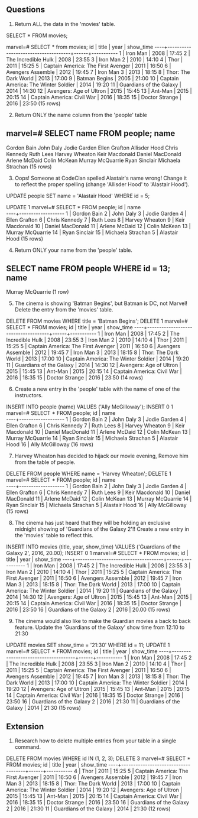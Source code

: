 <!-- # SQL Homework

The Glasgow Film Theatre are having a Marvel Movie Marathon! They have asked you to help maintain their database of movies with times and attendees.

## To access the database:

First, create a database called 'marvel'
```
# terminal
createdb marvel
```

Next, run the provided SQL script to populate your database:
```
# terminal
psql -d marvel -f marvel.sql
```

Use the supplied data as the source of data to answer the questions.  Copy the SQL command you have used to get the answer, and paste it below the question, along with the result they gave. -->

## Questions

1. Return ALL the data in the 'movies' table.

SELECT * FROM movies;

marvel=# SELECT * from movies;
 id |                title                | year | show_time 
----+-------------------------------------+------+-----------
  1 | Iron Man                            | 2008 | 17:45
  2 | The Incredible Hulk                 | 2008 | 23:55
  3 | Iron Man 2                          | 2010 | 14:10
  4 | Thor                                | 2011 | 15:25
  5 | Captain America: The First Avenger  | 2011 | 16:50
  6 | Avengers Assemble                   | 2012 | 19:45
  7 | Iron Man 3                          | 2013 | 18:15
  8 | Thor: The Dark World                | 2013 | 17:00
  9 | Batman Begins                       | 2005 | 21:00
 10 | Captain America: The Winter Soldier | 2014 | 19:20
 11 | Guardians of the Galaxy             | 2014 | 14:30
 12 | Avengers: Age of Ultron             | 2015 | 15:45
 13 | Ant-Man                             | 2015 | 20:15
 14 | Captain America: Civil War          | 2016 | 18:35
 15 | Doctor Strange                      | 2016 | 23:50
(15 rows)

2. Return ONLY the name column from the 'people' table

marvel=# SELECT name FROM people;
       name        
-------------------
 Gordon Bain
 John Daly
 Jodie Garden
 Ellen Grafton
 Allisder Hood
 Chris Kennedy
 Ruth Lees
 Harvey Wheaton
 Keir Macdonald
 Daniel MacDonald
 Arlene McDaid
 Colin McKean
 Murray McQuarrie
 Ryan Sinclair
 Michaela Strachan
(15 rows)

3. Oops! Someone at CodeClan spelled Alastair's name wrong! Change it to reflect the proper spelling (change 'Allisder Hood' to 'Alastair Hood').

UPDATE people SET name = 'Alastair Hood' WHERE id = 5;

UPDATE 1
marvel=# SELECT * FROM people;                                  id |       name        
----+-------------------
  1 | Gordon Bain
  2 | John Daly
  3 | Jodie Garden
  4 | Ellen Grafton
  6 | Chris Kennedy
  7 | Ruth Lees
  8 | Harvey Wheaton
  9 | Keir Macdonald
 10 | Daniel MacDonald
 11 | Arlene McDaid
 12 | Colin McKean
 13 | Murray McQuarrie
 14 | Ryan Sinclair
 15 | Michaela Strachan
  5 | Alastair Hood
(15 rows)


4. Return ONLY your name from the 'people' table.

SELECT name FROM people WHERE id = 13;
       name       
------------------
 Murray McQuarrie
(1 row)

5. The cinema is showing 'Batman Begins', but Batman is DC, not Marvel! Delete the entry from the 'movies' table.

DELETE FROM movies WHERE title = 'Batman Begins';
DELETE 1
marvel=# SELECT * FROM movies;
 id |                title                | year | show_time 
----+-------------------------------------+------+-----------
  1 | Iron Man                            | 2008 | 17:45
  2 | The Incredible Hulk                 | 2008 | 23:55
  3 | Iron Man 2                          | 2010 | 14:10
  4 | Thor                                | 2011 | 15:25
  5 | Captain America: The First Avenger  | 2011 | 16:50
  6 | Avengers Assemble                   | 2012 | 19:45
  7 | Iron Man 3                          | 2013 | 18:15
  8 | Thor: The Dark World                | 2013 | 17:00
 10 | Captain America: The Winter Soldier | 2014 | 19:20
 11 | Guardians of the Galaxy             | 2014 | 14:30
 12 | Avengers: Age of Ultron             | 2015 | 15:45
 13 | Ant-Man                             | 2015 | 20:15
 14 | Captain America: Civil War          | 2016 | 18:35
 15 | Doctor Strange                      | 2016 | 23:50
(14 rows)


6. Create a new entry in the 'people' table with the name of one of the instructors.

INSERT INTO people (name) VALUES ('Ally McGilloway');
INSERT 0 1
marvel=# SELECT * FROM people;
 id |       name        
----+-------------------
  1 | Gordon Bain
  2 | John Daly
  3 | Jodie Garden
  4 | Ellen Grafton
  6 | Chris Kennedy
  7 | Ruth Lees
  8 | Harvey Wheaton
  9 | Keir Macdonald
 10 | Daniel MacDonald
 11 | Arlene McDaid
 12 | Colin McKean
 13 | Murray McQuarrie
 14 | Ryan Sinclair
 15 | Michaela Strachan
  5 | Alastair Hood
 16 | Ally McGilloway
(16 rows)

7. Harvey Wheaton has decided to hijack our movie evening, Remove him from the table of people.

DELETE FROM people WHERE name = 'Harvey Wheaton';
DELETE 1
marvel=# SELECT * FROM people;
 id |       name        
----+-------------------
  1 | Gordon Bain
  2 | John Daly
  3 | Jodie Garden
  4 | Ellen Grafton
  6 | Chris Kennedy
  7 | Ruth Lees
  9 | Keir Macdonald
 10 | Daniel MacDonald
 11 | Arlene McDaid
 12 | Colin McKean
 13 | Murray McQuarrie
 14 | Ryan Sinclair
 15 | Michaela Strachan
  5 | Alastair Hood
 16 | Ally McGilloway
(15 rows)

8. The cinema has just heard that they will be holding an exclusive midnight showing of 'Guardians of the Galaxy 2'!! Create a new entry in the 'movies' table to reflect this.

INSERT INTO movies (title, year, show_time) VALUES ('Guardians of the Galaxy 2', 2016, 20.00);                       INSERT 0 1
marvel=# SELECT * FROM movies;
 id |                title                | year | show_time 
----+-------------------------------------+------+-----------
  1 | Iron Man                            | 2008 | 17:45
  2 | The Incredible Hulk                 | 2008 | 23:55
  3 | Iron Man 2                          | 2010 | 14:10
  4 | Thor                                | 2011 | 15:25
  5 | Captain America: The First Avenger  | 2011 | 16:50
  6 | Avengers Assemble                   | 2012 | 19:45
  7 | Iron Man 3                          | 2013 | 18:15
  8 | Thor: The Dark World                | 2013 | 17:00
 10 | Captain America: The Winter Soldier | 2014 | 19:20
 11 | Guardians of the Galaxy             | 2014 | 14:30
 12 | Avengers: Age of Ultron             | 2015 | 15:45
 13 | Ant-Man                             | 2015 | 20:15
 14 | Captain America: Civil War          | 2016 | 18:35
 15 | Doctor Strange                      | 2016 | 23:50
 16 | Guardians of the Galaxy 2           | 2016 | 20.00
(15 rows)

9. The cinema would also like to make the Guardian movies a back to back feature. Update the 'Guardians of the Galaxy' show time from 12:10 to 21:30

UPDATE movies SET show_time = '21:30' WHERE id = 11;
UPDATE 1
marvel=# SELECT * FROM movies;
 id |                title                | year | show_time 
----+-------------------------------------+------+-----------
  1 | Iron Man                            | 2008 | 17:45
  2 | The Incredible Hulk                 | 2008 | 23:55
  3 | Iron Man 2                          | 2010 | 14:10
  4 | Thor                                | 2011 | 15:25
  5 | Captain America: The First Avenger  | 2011 | 16:50
  6 | Avengers Assemble                   | 2012 | 19:45
  7 | Iron Man 3                          | 2013 | 18:15
  8 | Thor: The Dark World                | 2013 | 17:00
 10 | Captain America: The Winter Soldier | 2014 | 19:20
 12 | Avengers: Age of Ultron             | 2015 | 15:45
 13 | Ant-Man                             | 2015 | 20:15
 14 | Captain America: Civil War          | 2016 | 18:35
 15 | Doctor Strange                      | 2016 | 23:50
 16 | Guardians of the Galaxy 2           | 2016 | 21:30
 11 | Guardians of the Galaxy             | 2014 | 21:30
(15 rows)

## Extension

1. Research how to delete multiple entries from your table in a single command.

DELETE FROM movies WHERE id IN (1, 2, 3);
DELETE 3
marvel=# SELECT * FROM movies;
 id |                title                | year | show_time 
----+-------------------------------------+------+-----------
  4 | Thor                                | 2011 | 15:25
  5 | Captain America: The First Avenger  | 2011 | 16:50
  6 | Avengers Assemble                   | 2012 | 19:45
  7 | Iron Man 3                          | 2013 | 18:15
  8 | Thor: The Dark World                | 2013 | 17:00
 10 | Captain America: The Winter Soldier | 2014 | 19:20
 12 | Avengers: Age of Ultron             | 2015 | 15:45
 13 | Ant-Man                             | 2015 | 20:15
 14 | Captain America: Civil War          | 2016 | 18:35
 15 | Doctor Strange                      | 2016 | 23:50
 16 | Guardians of the Galaxy 2           | 2016 | 21:30
 11 | Guardians of the Galaxy             | 2014 | 21:30
(12 rows)

